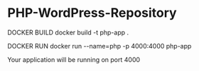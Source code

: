 # PHP-WordPress-Repository
DOCKER BUILD
docker build -t php-app .

DOCKER RUN
docker run --name=php -p 4000:4000 php-app

Your application will be running on port 4000